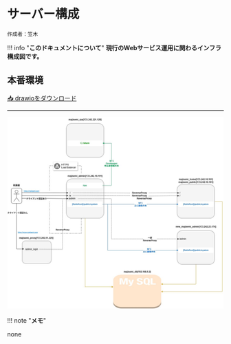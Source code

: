 # サーバー構成

`作成者：笠木`

!!! info "**このドキュメントについて**"
    **現行のWebサービス運用に関わるインフラ構成図です。**

## 本番環境

<a href="files/architecture.drawio" download class="md-button md-button--primary">
    📥 drawioをダウンロード
</a>

* * *
![サーバー構成図](images/architecture.jpg)

!!! note "**メモ**"

none
